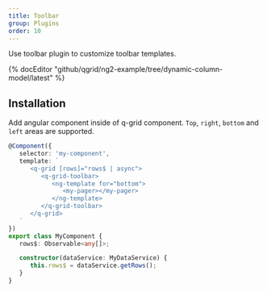 ```yaml
---
title: Toolbar
group: Plugins
order: 10
---
```


Use toolbar plugin to customize toolbar templates.

{% docEditor "github/qgrid/ng2-example/tree/dynamic-column-model/latest" %}

## Installation

Add angular component inside of q-grid component. `Top`, `right`, `bottom` and `left`  areas are supported.

```typescript
@Component({
   selector: 'my-component',
   template: `
      <q-grid [rows]="rows$ | async">
         <q-grid-toolbar>
            <ng-template for="bottom">
               <my-pager></my-pager>
            </ng-template>
         </q-grid-toolbar>
      </q-grid>
   `
})
export class MyComponent {
   rows$: Observable<any[]>;

   constructor(dataService: MyDataService) {
      this.rows$ = dataService.getRows();
   }
}
```